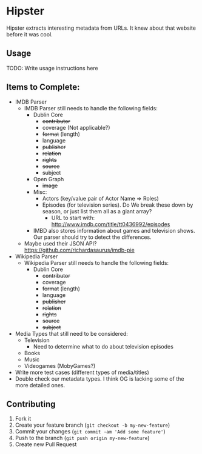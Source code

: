 # Hipster

Hipster extracts interesting metadata from URLs. It knew about that website before it was cool.

## Usage

TODO: Write usage instructions here

## Items to Complete:

* IMDB Parser
  * IMDB Parser still needs to handle the following fields:
    * Dublin Core
      * <del>contributor</del>
      * coverage (Not applicable?)
      * <del>format</del> (length)
      * language
      * <del>publisher</del>
      * <del>relation</del>
      * <del>rights</del>
      * <del>source</del>
      * <del>subject</del>
    * Open Graph
      * <del>image</del>
    * Misc:
    	* Actors (key/value pair of Actor Name => Roles)
    	* Episodes (for television series). Do We break these down by season, or just list them all as a giant array?
    		* URL to start with: http://www.imdb.com/title/tt0436992/episodes
	* IMBD also stores information about games and television shows. Our parser should try to detect the differences.
  * Maybe used their JSON API? https://github.com/richardasaurus/imdb-pie
* Wikipedia Parser
  * Wikipedia Parser still needs to handle the following fields:
    * Dublin Core
      * <del>contributor</del>
      * coverage
      * <del>format</del> (length)
      * language
      * <del>publisher</del>
      * <del>relation</del>
      * <del>rights</del>
      * <del>source</del>
      * <del>subject</del>
* Media Types that still need to be considered:
  * Television
    * Need to determine what to do about television episodes
  * Books
  * Music
  * Videogames (MobyGames?)
* Write more test cases (different types of media/titles)
* Double check our metadata types. I think OG is lacking some of the more detailed ones.

## Contributing

1. Fork it
2. Create your feature branch (`git checkout -b my-new-feature`)
3. Commit your changes (`git commit -am 'Add some feature'`)
4. Push to the branch (`git push origin my-new-feature`)
5. Create new Pull Request
